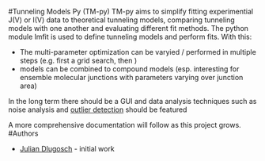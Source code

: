 #Tunneling Models Py (TM-py)
TM-py aims to simplify fitting experimential J(V) or I(V) data to theoretical tunneling models, 
comparing tunneling models with one another and evaluating different fit methods. 
The python module lmfit is used to define tunneling models and perform fits. 
With this:
- The multi-parameter optimization can be varyied / performed in multiple steps (e.g. first a grid search, then )
- models can be combined to compound models (esp. interesting for ensemble molecular junctions with parameters varying over junction area)


In the long term there should be a GUI and data analysis techniques such as noise analysis and [outlier detection](https://lmfit.github.io/lmfit-py/examples/example_detect_outliers.html#sphx-glr-examples-example-detect-outliers-py) should be featured

A more comprehensive documentation will follow as this project grows.
#Authors
- [Julian Dlugosch]() - initial work